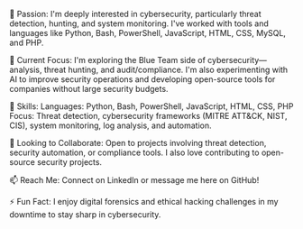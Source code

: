 👀 Passion: I'm deeply interested in cybersecurity, particularly threat detection, hunting, and system monitoring. I've worked with tools and languages like Python, Bash, PowerShell, JavaScript, HTML, CSS, MySQL, and PHP.

🌱 Current Focus: I'm exploring the Blue Team side of cybersecurity—analysis, threat hunting, and audit/compliance. I'm also experimenting with AI to improve security operations and developing open-source tools for companies without large security budgets.

💼 Skills:
Languages: Python, Bash, PowerShell, JavaScript, HTML, CSS, PHP
Focus: Threat detection, cybersecurity frameworks (MITRE ATT&CK, NIST, CIS), system monitoring, log analysis, and automation.

💞️ Looking to Collaborate: Open to projects involving threat detection, security automation, or compliance tools. I also love contributing to open-source security projects.

📫 Reach Me: Connect on LinkedIn or message me here on GitHub!

⚡ Fun Fact: I enjoy digital forensics and ethical hacking challenges in my downtime to stay sharp in cybersecurity.

